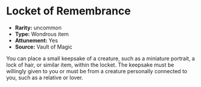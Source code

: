 
# Locket of Remembrance

* **Rarity:** uncommon
* **Type:** Wondrous item
* **Attunement:** Yes
* **Source:** Vault of Magic


You can place a small keepsake of a creature, such as a miniature portrait, a lock of hair, or similar item, within the locket. The keepsake must be willingly given to you or must be from a creature personally connected to you, such as a relative or lover.
